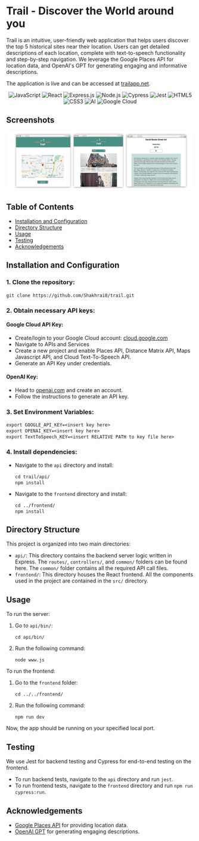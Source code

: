 # Trail - Discover the World around you

Trail is an intuitive, user-friendly web application that helps users discover the top 5 historical sites near their location. Users can get detailed descriptions of each location, complete with text-to-speech functionality and step-by-step navigation. We leverage the Google Places API for location data, and OpenAI's GPT for generating engaging and informative descriptions.

The application is live and can be accessed at [trailapp.net](https://trailapp.net).

<p align="center">
 <img src="https://img.shields.io/badge/javascript-%23F7DF1E.svg?style=for-the-badge&logo=javascript&logoColor=white" alt="JavaScript" />
 <img src="https://img.shields.io/badge/react-%2361DAFB.svg?style=for-the-badge&logo=react&logoColor=white" alt="React" />
 <img src="https://img.shields.io/badge/express-%23000000.svg?style=for-the-badge&logo=express&logoColor=white" alt="Express.js" />
 <img src="https://img.shields.io/badge/node.js-%23339933.svg?style=for-the-badge&logo=node.js&logoColor=white" alt="Node.js" />
 <img src="https://img.shields.io/badge/cypress-%2317202C.svg?style=for-the-badge&logo=cypress&logoColor=white" alt="Cypress" />
 <img src="https://img.shields.io/badge/jest-%23C21325.svg?style=for-the-badge&logo=jest&logoColor=white" alt="Jest" />
 <img src="https://img.shields.io/badge/html5-%23E34F26.svg?style=for-the-badge&logo=html5&logoColor=white" alt="HTML5" />
 <img src="https://img.shields.io/badge/css3-%231572B6.svg?style=for-the-badge&logo=css3&logoColor=white" alt="CSS3" />
 <img src="https://img.shields.io/badge/AI-%23E34F26.svg?style=for-the-badge&logoColor=white" alt="AI" />
 <img src="https://img.shields.io/badge/googlecloud-%234285F4.svg?style=for-the-badge&logo=google-cloud&logoColor=white" alt="Google Cloud" />
</p>

## Screenshots

![](./trail-screenshot.jpg)

## Table of Contents

- [Installation and Configuration](#installation-and-configuration)
- [Directory Structure](#directory-structure)
- [Usage](#usage)
- [Testing](#testing)
- [Acknowledgements](#acknowledgements)

## Installation and Configuration

### 1. Clone the repository:

    
    git clone https://github.com/Shakhrai8/trail.git
    

### 2. Obtain necessary API keys:

#### Google Cloud API Key:

- Create/login to your Google Cloud account: [cloud.google.com](https://cloud.google.com/)
- Navigate to APIs and Services
- Create a new project and enable Places API, Distance Matrix API, Maps Javascript API, and Cloud Text-To-Speech API.
- Generate an API Key under credentials.

#### OpenAI Key:

- Head to [openai.com](https://openai.com/) and create an account.
- Follow the instructions to generate an API key.

### 3. Set Environment Variables:

    export GOOGLE_API_KEY=<insert key here>
    export OPENAI_KEY=<insert key here>
    export TextToSpeech_KEY=<insert RELATIVE PATH to key file here>

### 4. Install dependencies:

- Navigate to the `api` directory and install:

    ```
    cd trail/api/
    npm install
    ```

- Navigate to the `frontend` directory and install:

    ```
    cd ../frontend/
    npm install
    ```

## Directory Structure

This project is organized into two main directories:

- `api/`: This directory contains the backend server logic written in Express. The `routes/`, `controllers/`, and `common/` folders can be found here. The `common/` folder contains all the required API call files.
- `frontend/`: This directory houses the React frontend. All the components used in the project are contained in the `src/` directory.

## Usage

To run the server:

1. Go to `api/bin/`:
    ```
    cd api/bin/
    ```

2. Run the following command:
    ```
    node www.js
    ```

To run the frontend:

1. Go to the `frontend` folder:
    ```
    cd ../../frontend/
    ```

2. Run the following command:
    ```
    npm run dev
    ```

Now, the app should be running on your specified local port.

## Testing

We use Jest for backend testing and Cypress for end-to-end testing on the frontend.

- To run backend tests, navigate to the `api` directory and run `jest`.
- To run frontend tests, navigate to the `frontend` directory and run `npm run cypress:run`.


## Acknowledgements

- [Google Places API](https://developers.google.com/maps/documentation/places/web-service/overview) for providing location data.
- [OpenAI GPT](https://openai.com/research/) for generating engaging descriptions.
